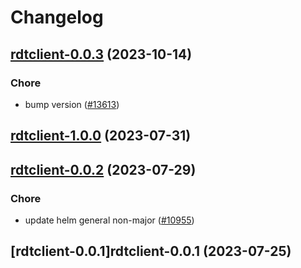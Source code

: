 # Changelog



## [rdtclient-0.0.3](https://github.com/truecharts/charts/compare/rdtclient-1.0.0...rdtclient-0.0.3) (2023-10-14)

### Chore

- bump version ([#13613](https://github.com/truecharts/charts/issues/13613))
  
  



## [rdtclient-1.0.0](https://github.com/truecharts/charts/compare/rdtclient-0.0.2...rdtclient-1.0.0) (2023-07-31)




## [rdtclient-0.0.2](https://github.com/truecharts/charts/compare/rdtclient-0.0.1...rdtclient-0.0.2) (2023-07-29)

### Chore

- update helm general non-major ([#10955](https://github.com/truecharts/charts/issues/10955))
  
  


## [rdtclient-0.0.1]rdtclient-0.0.1 (2023-07-25)

